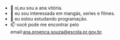 - 👋 oi,eu sou a ana vitória.
- 👀 eu sou interessada em mangás, series e filmes. 
- 🌱 eu estou estudando programação.
- 📫 você pode me encontrar pelo email:ana.proenca.souza@escola.pr.gov.br.
